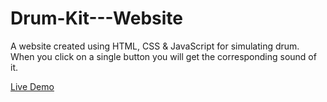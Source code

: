 # Drum-Kit---Website

A website created using HTML, CSS & JavaScript for simulating drum. When you click on a single button you will get the corresponding sound of it.


[Live Demo](https://tanishqj-19.github.io/Drum-Kit---Website/)
